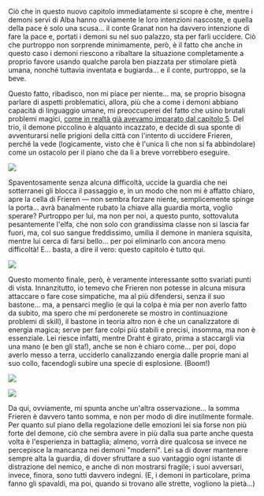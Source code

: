 <!--t Frieren - Capitolo 15 t-->
<!--d Ciò che in questo nuovo capitolo immediatamente si scopre è che, mentre i demoni servi di Alba hanno ovviamente le loro intenzioni nascoste... d-->
<!--tag Random tag-->

Ciò che in questo nuovo capitolo immediatamente si scopre è che, mentre i demoni servi di Alba hanno ovviamente le loro intenzioni nascoste, e quella della pace è solo una scusa... il conte Granat non ha davvero intenzione di fare la pace e, portati i demoni su nel suo palazzo, sta per farli uccidere. Ciò che purtroppo non sorprende minimamente, però, è il fatto che anche in questo caso i demoni riescono a ribaltare la situazione completamente a proprio favore usando qualche parola ben piazzata per stimolare pietà umana, nonché tuttavia inventata e bugiarda... e il conte, purtroppo, se la beve.

Questo fatto, ribadisco, non mi piace per niente... ma, se proprio bisogna parlare di aspetti problematici, allora, più che a come i demoni abbiano capacità di linguaggio umane, mi preoccuperei del fatto che usino brutali problemi magici, [come in realtà già avevamo imparato dal capitolo 5](https://stuff.octt.eu.org/2025/10/frieren-capitolo-5). Del trio, il demone piccolino è alquanto incazzato, e decide di sua sponte di avventurarsi nelle prigioni della città con l'intento di uccidere Frieren, perché la vede (logicamente, visto che è l'unica lì che non si fa abbindolare) come un ostacolo per il piano che da lì a breve vorrebbero eseguire.

![](https://stuff.octt.eu.org/content/images/20251017210957-IMG_20251017_002725-01.jpeg)

Spaventosamente senza alcuna difficoltà, uccide la guardia che nei sotterranei gli blocca il passaggio e, in un modo che non mi è affatto chiaro, apre la cella di Frieren — non sembra forzare niente, semplicemente spinge la porta... avrà banalmente rubato la chiave alla guardia morta, voglio sperare? Purtroppo per lui, ma non per noi, a questo punto, sottovaluta pesantemente l'elfa, che non solo con grandissima classe non si lascia far fuori, ma, col suo sangue freddissimo, umilia il demone in maniera squisita, mentre lui cerca di farsi bello... per poi eliminarlo con ancora meno difficoltà! E... basta, a dire il vero: questo capitolo è tutto qui.

![](https://stuff.octt.eu.org/content/images/20251017211136-IMG_20251017_002840-01.jpeg)

Questo momento finale, però, è veramente interessante sotto svariati punti di vista. Innanzitutto, io temevo che Frieren non potesse in alcuna misura attaccare o fare cose simpatiche, ma al più difendersi, senza il suo bastone... ma, a pensarci meglio (e qui la colpa è mia per non averlo fatto da subito, ma spero che mi perdonerete se mostro in continuazione problemi di skill), il bastone in teoria altro non è che un canalizzatore di energia magica; serve per fare colpi più stabili e precisi, insomma, ma non è essenziale. Lei riesce infatti, mentre Draht è girato, prima a staccargli via una mano (e ben gli sta!), anche se non è chiaro come... per poi, dopo averlo messo a terra, ucciderlo canalizzando energia dalle proprie mani al suo collo, facendogli subire una specie di esplosione. (Boom!)

![](https://stuff.octt.eu.org/content/images/20251017211223-IMG_20251017_002900-01.jpeg)

![](https://stuff.octt.eu.org/content/images/20251017211240-IMG_20251017_002913-01.jpeg)

Da qui, ovviamente, mi spunta anche un'altra osservazione... la somma Frieren è davvero tanto somma, e non per modo di dire inutilmente formale. Per quanto sul piano della regolazione delle emozioni lei sia forse non più forte del demone, ciò che sembra avere in più dalla sua parte anche questa volta è l'esperienza in battaglia; almeno, vorrà dire qualcosa se invece ne percepisce la mancanza nei demoni "moderni". Lei sa di dover mantenere sempre alta la guardia, di dover sfruttare a suo vantaggio ogni istante di distrazione del nemico, e anche di non mostrarsi fragile; i suoi avversari, invece, finora, sono tutti davvero indegni. (E, i demoni in particolare, prima fanno gli spavaldi, ma poi, quando si trovano alle strette, vogliono la pietà...)